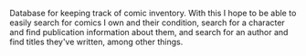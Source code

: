 Database for keeping track of comic inventory. With this I hope to be able to easily search for comics I own and their condition, search for a character and find publication information about them, and search for an author and find titles they've written, among other things. 

